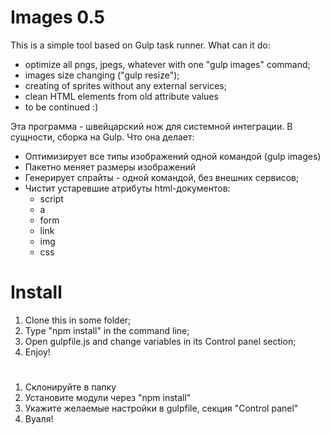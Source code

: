 # Images 0.5
This is a simple tool based on Gulp task runner.
What can it do:
- optimize all pngs, jpegs, whatever with one "gulp images" command;
- images size changing ("gulp resize");
- creating of sprites without any external services;
- clean HTML elements from old attribute values
- to be continued :)

Эта программа - швейцарский нож для системной интеграции. В сущности, сборка на Gulp.
Что она делает:
- Оптимизирует все типы изображений одной командой (gulp images)
- Пакетно меняет размеры изображений
- Генерирует спрайты - одной командой, без внешних сервисов;
- Чистит устаревшие атрибуты html-документов:
  - script
  - a
  - form
  - link
  - img
  - css
 
  

# Install

1. Clone this in some folder;
2. Type "npm install" in the command line;
3. Open gulpfile.js and change variables in its Control panel section;
4. Enjoy!
#
1. Склонируйте в папку
2. Установите модули через "npm install"
3. Укажите желаемые настройки в gulpfile, секция "Control panel"
4. Вуаля!
